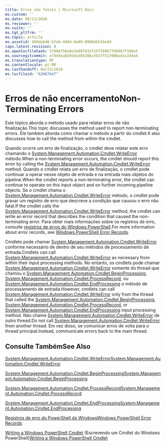 ```yaml
---
title: Erros não fatais | Microsoft Docs
ms.custom: ''
ms.date: 09/13/2016
ms.reviewer: ''
ms.suite: ''
ms.tgt_pltfrm: ''
ms.topic: article
ms.assetid: 468dabd6-bfeb-448d-8e09-0996db516edd
caps.latest.revision: 8
ms.openlocfilehash: 5f804756e0e3e867832f15f50967fd6987f160a5
ms.sourcegitcommit: e7445ba8203da304286c591ff513900ad1c244a4
ms.translationtype: MT
ms.contentlocale: pt-BR
ms.lasthandoff: 04/23/2019
ms.locfileid: "62067647"
---
```

# <a name="non-terminating-errors"></a><span data-ttu-id="e0de1-102">Erros de não encerramento</span><span class="sxs-lookup"><span data-stu-id="e0de1-102">Non-Terminating Errors</span></span>

<span data-ttu-id="e0de1-103">Este tópico aborda o método usado para relatar erros de não finalização.</span><span class="sxs-lookup"><span data-stu-id="e0de1-103">This topic discusses the method used to report non-terminating errors.</span></span> <span data-ttu-id="e0de1-104">Ele também aborda como chamar o método a partir do cmdlet.</span><span class="sxs-lookup"><span data-stu-id="e0de1-104">It also discusses how to call the method from within the cmdlet.</span></span>

<span data-ttu-id="e0de1-105">Quando ocorre um erro de finalização, o cmdlet deve relatar este erro chamando o [System.Management.Automation.Cmdlet.WriteError](/dotnet/api/System.Management.Automation.Cmdlet.WriteError) método.</span><span class="sxs-lookup"><span data-stu-id="e0de1-105">When a non-terminating error occurs, the cmdlet should report this error by calling the [System.Management.Automation.Cmdlet.WriteError](/dotnet/api/System.Management.Automation.Cmdlet.WriteError) method.</span></span> <span data-ttu-id="e0de1-106">Quando o cmdlet relata um erro de finalização, o cmdlet pode continuar a operar nesse objeto de entrada e na entrada mais objetos do pipeline.</span><span class="sxs-lookup"><span data-stu-id="e0de1-106">When the cmdlet reports a non-terminating error, the cmdlet can continue to operate on this input object and on further incoming pipeline objects.</span></span> <span data-ttu-id="e0de1-107">Se o cmdlet chama o [System.Management.Automation.Cmdlet.WriteError](/dotnet/api/System.Management.Automation.Cmdlet.WriteError) método, o cmdlet pode gravar um registro de erro que descreve a condição que causou o erro não fatal.</span><span class="sxs-lookup"><span data-stu-id="e0de1-107">If the cmdlet calls the [System.Management.Automation.Cmdlet.WriteError](/dotnet/api/System.Management.Automation.Cmdlet.WriteError) method, the cmdlet can write an error record that describes the condition that caused the non-terminating error.</span></span> <span data-ttu-id="e0de1-108">Para obter mais informações sobre os registros de erro, consulte [registros de erros do Windows PowerShell](./windows-powershell-error-records.md).</span><span class="sxs-lookup"><span data-stu-id="e0de1-108">For more information about error records, see [Windows PowerShell Error Records](./windows-powershell-error-records.md).</span></span>

<span data-ttu-id="e0de1-109">Cmdlets pode chamar [System.Management.Automation.Cmdlet.WriteError](/dotnet/api/System.Management.Automation.Cmdlet.WriteError) conforme necessário de dentro de seu métodos de processamento de entrada.</span><span class="sxs-lookup"><span data-stu-id="e0de1-109">Cmdlets can call [System.Management.Automation.Cmdlet.WriteError](/dotnet/api/System.Management.Automation.Cmdlet.WriteError) as necessary from within their input processing methods.</span></span> <span data-ttu-id="e0de1-110">No entanto, os cmdlets pode chamar [System.Management.Automation.Cmdlet.WriteError](/dotnet/api/System.Management.Automation.Cmdlet.WriteError) somente do thread que chamou o [System.Management.Automation.Cmdlet.BeginProcessing](/dotnet/api/System.Management.Automation.Cmdlet.BeginProcessing), [ System.Management.Automation.Cmdlet.ProcessRecord](/dotnet/api/System.Management.Automation.Cmdlet.ProcessRecord), ou [System.Management.Automation.Cmdlet.EndProcessing](/dotnet/api/System.Management.Automation.Cmdlet.EndProcessing) o método de processamento de entrada.</span><span class="sxs-lookup"><span data-stu-id="e0de1-110">However, cmdlets can call [System.Management.Automation.Cmdlet.WriteError](/dotnet/api/System.Management.Automation.Cmdlet.WriteError) only from the thread that called the [System.Management.Automation.Cmdlet.BeginProcessing](/dotnet/api/System.Management.Automation.Cmdlet.BeginProcessing), [System.Management.Automation.Cmdlet.ProcessRecord](/dotnet/api/System.Management.Automation.Cmdlet.ProcessRecord), or [System.Management.Automation.Cmdlet.EndProcessing](/dotnet/api/System.Management.Automation.Cmdlet.EndProcessing) input processing method.</span></span> <span data-ttu-id="e0de1-111">Não chame [System.Management.Automation.Cmdlet.WriteError](/dotnet/api/System.Management.Automation.Cmdlet.WriteError) de outro thread.</span><span class="sxs-lookup"><span data-stu-id="e0de1-111">Do not call [System.Management.Automation.Cmdlet.WriteError](/dotnet/api/System.Management.Automation.Cmdlet.WriteError) from another thread.</span></span> <span data-ttu-id="e0de1-112">Em vez disso, se comunicar erros de volta para o thread principal.</span><span class="sxs-lookup"><span data-stu-id="e0de1-112">Instead, communicate errors back to the main thread.</span></span>

## <a name="see-also"></a><span data-ttu-id="e0de1-113">Consulte Também</span><span class="sxs-lookup"><span data-stu-id="e0de1-113">See Also</span></span>

[<span data-ttu-id="e0de1-114">System.Management.Automation.Cmdlet.WriteError</span><span class="sxs-lookup"><span data-stu-id="e0de1-114">System.Management.Automation.Cmdlet.WriteError</span></span>](/dotnet/api/System.Management.Automation.Cmdlet.WriteError)

[<span data-ttu-id="e0de1-115">System.Management.Automation.Cmdlet.BeginProcessing</span><span class="sxs-lookup"><span data-stu-id="e0de1-115">System.Management.Automation.Cmdlet.BeginProcessing</span></span>](/dotnet/api/System.Management.Automation.Cmdlet.BeginProcessing)

[<span data-ttu-id="e0de1-116">System.Management.Automation.Cmdlet.ProcessRecord</span><span class="sxs-lookup"><span data-stu-id="e0de1-116">System.Management.Automation.Cmdlet.ProcessRecord</span></span>](/dotnet/api/System.Management.Automation.Cmdlet.ProcessRecord)

[<span data-ttu-id="e0de1-117">System.Management.Automation.Cmdlet.EndProcessing</span><span class="sxs-lookup"><span data-stu-id="e0de1-117">System.Management.Automation.Cmdlet.EndProcessing</span></span>](/dotnet/api/System.Management.Automation.Cmdlet.EndProcessing)

[<span data-ttu-id="e0de1-118">Registros de erro do PowerShell do Windows</span><span class="sxs-lookup"><span data-stu-id="e0de1-118">Windows PowerShell Error Records</span></span>](./windows-powershell-error-records.md)

<span data-ttu-id="e0de1-119">[Writing a Windows PowerShell Cmdlet](./writing-a-windows-powershell-cmdlet.md) (Escrevendo um Cmdlet do Windows PowerShell)</span><span class="sxs-lookup"><span data-stu-id="e0de1-119">[Writing a Windows PowerShell Cmdlet](./writing-a-windows-powershell-cmdlet.md)</span></span>
